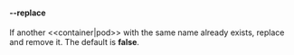 #### **--replace**

If another <<container|pod>> with the same name already exists, replace and remove it. The default is **false**.
